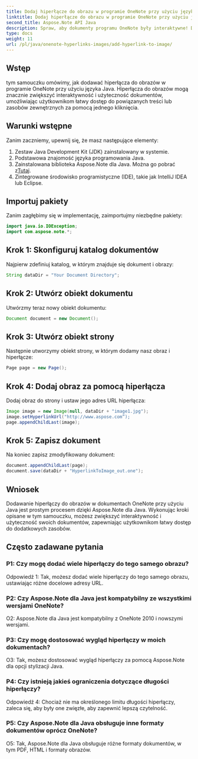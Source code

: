 ```yaml
---
title: Dodaj hiperłącze do obrazu w programie OneNote przy użyciu języka Java
linktitle: Dodaj hiperłącze do obrazu w programie OneNote przy użyciu języka Java
second_title: Aspose.Note API Java
description: Spraw, aby dokumenty programu OneNote były interaktywne! Dowiedz się, jak dodawać hiperłącza do obrazów w Javie za pomocą Aspose.Note. W zestawie proste kroki i przykłady kodu! #OneNote #Java #Aspose
type: docs
weight: 11
url: /pl/java/onenote-hyperlinks-images/add-hyperlink-to-image/
---
```

## Wstęp

tym samouczku omówimy, jak dodawać hiperłącza do obrazów w programie OneNote przy użyciu języka Java. Hiperłącza do obrazów mogą znacznie zwiększyć interaktywność i użyteczność dokumentów, umożliwiając użytkownikom łatwy dostęp do powiązanych treści lub zasobów zewnętrznych za pomocą jednego kliknięcia.

## Warunki wstępne

Zanim zaczniemy, upewnij się, że masz następujące elementy:

1. Zestaw Java Development Kit (JDK) zainstalowany w systemie.
2. Podstawowa znajomość języka programowania Java.
3.  Zainstalowana biblioteka Aspose.Note dla Java. Można go pobrać z[Tutaj](https://releases.aspose.com/note/java/).
4. Zintegrowane środowisko programistyczne (IDE), takie jak IntelliJ IDEA lub Eclipse.

## Importuj pakiety

Zanim zagłębimy się w implementację, zaimportujmy niezbędne pakiety:

```java
import java.io.IOException;
import com.aspose.note.*;
```

## Krok 1: Skonfiguruj katalog dokumentów

Najpierw zdefiniuj katalog, w którym znajduje się dokument i obrazy:

```java
String dataDir = "Your Document Directory";
```

## Krok 2: Utwórz obiekt dokumentu

Utwórzmy teraz nowy obiekt dokumentu:

```java
Document document = new Document();
```

## Krok 3: Utwórz obiekt strony

Następnie utworzymy obiekt strony, w którym dodamy nasz obraz i hiperłącze:

```java
Page page = new Page();
```

## Krok 4: Dodaj obraz za pomocą hiperłącza

Dodaj obraz do strony i ustaw jego adres URL hiperłącza:

```java
Image image = new Image(null, dataDir + "image1.jpg");
image.setHyperlinkUrl("http://www.aspose.com”);
page.appendChildLast(image);
```

## Krok 5: Zapisz dokument

Na koniec zapisz zmodyfikowany dokument:

```java
document.appendChildLast(page);
document.save(dataDir + "HyperlinkToImage_out.one");
```

## Wniosek

Dodawanie hiperłączy do obrazów w dokumentach OneNote przy użyciu Java jest prostym procesem dzięki Aspose.Note dla Java. Wykonując kroki opisane w tym samouczku, możesz zwiększyć interaktywność i użyteczność swoich dokumentów, zapewniając użytkownikom łatwy dostęp do dodatkowych zasobów.

## Często zadawane pytania

### P1: Czy mogę dodać wiele hiperłączy do tego samego obrazu?

Odpowiedź 1: Tak, możesz dodać wiele hiperłączy do tego samego obrazu, ustawiając różne docelowe adresy URL.

### P2: Czy Aspose.Note dla Java jest kompatybilny ze wszystkimi wersjami OneNote?

O2: Aspose.Note dla Java jest kompatybilny z OneNote 2010 i nowszymi wersjami.

### P3: Czy mogę dostosować wygląd hiperłączy w moich dokumentach?

O3: Tak, możesz dostosować wygląd hiperłączy za pomocą Aspose.Note dla opcji stylizacji Java.

### P4: Czy istnieją jakieś ograniczenia dotyczące długości hiperłączy?

Odpowiedź 4: Chociaż nie ma określonego limitu długości hiperłączy, zaleca się, aby były one zwięzłe, aby zapewnić lepszą czytelność.

### P5: Czy Aspose.Note dla Java obsługuje inne formaty dokumentów oprócz OneNote?

O5: Tak, Aspose.Note dla Java obsługuje różne formaty dokumentów, w tym PDF, HTML i formaty obrazów.
